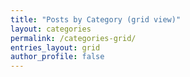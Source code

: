 ```yaml
---
title: "Posts by Category (grid view)"
layout: categories
permalink: /categories-grid/
entries_layout: grid
author_profile: false
---
```

